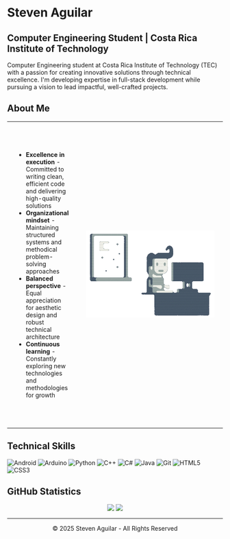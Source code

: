 # Steven Aguilar
**Computer Engineering Student | Costa Rica Institute of Technology**
---
Computer Engineering student at Costa Rica Institute of Technology (TEC) with a passion for creating innovative solutions through technical excellence. I'm developing expertise in full-stack development while pursuing a vision to lead impactful, well-crafted projects.
## About Me

<table border="0" cellspacing="0" cellpadding="0">
  <tr>
    <td style="padding: 20px;">
      <br><br>
      <ul>
        <li><b>Excellence in execution</b> - Committed to writing clean, efficient code and delivering high-quality solutions</li>
        <li><b>Organizational mindset</b> - Maintaining structured systems and methodical problem-solving approaches</li>
        <li><b>Balanced perspective</b> - Equal appreciation for aesthetic design and robust technical architecture</li>
        <li><b>Continuous learning</b> - Constantly exploring new technologies and methodologies for growth</li>
      </ul>
      <br><br>
    </td>
    <td width="300" align="center" style="padding: 20px;">
      <img src="codingGIF (1).gif" alt="Coding Animation" width="350">
    </td>
  </tr>
</table>

## Technical Skills
![Android](https://img.shields.io/badge/-Android-212121?style=flat-square&logo=android)
![Arduino](https://img.shields.io/badge/-Arduino-212121?style=flat-square&logo=arduino)
![Python](https://img.shields.io/badge/-Python-212121?style=flat-square&logo=Python)
![C++](https://img.shields.io/badge/-C++-212121?style=flat-square&logo=cplusplus)
![C#](https://img.shields.io/badge/-C%23-212121?style=flat-square&logo=csharp)
![Java](https://img.shields.io/badge/-Java-212121?style=flat-square&logo=java)
![Git](https://img.shields.io/badge/-Git-212121?style=flat-square&logo=git)
![HTML5](https://img.shields.io/badge/-HTML5-212121?style=flat-square&logo=html5)
![CSS3](https://img.shields.io/badge/-CSS3-212121?style=flat-square&logo=css3)

## GitHub Statistics
<div align="center">
  <img height="180em" src="https://github-readme-stats.vercel.app/api?username=stevmzz&show_icons=true&hide_border=true&include_all_commits=true&count_private=true&title_color=ffffff&text_color=cccccc&icon_color=ffffff&bg_color=000000" />
  <img height="180em" src="https://github-readme-stats.vercel.app/api/top-langs/?username=stevmzz&layout=compact&hide_border=true&title_color=ffffff&text_color=cccccc&bg_color=000000" />
</div>

---
<div align="center">
  <p>© 2025 Steven Aguilar - All Rights Reserved</p>
</div>
